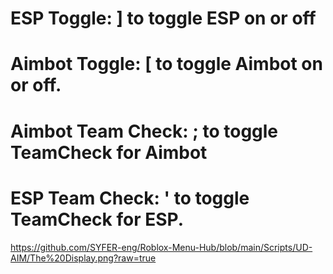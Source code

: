 # ESP Toggle: ] to toggle ESP on or off
# Aimbot Toggle: [ to toggle Aimbot on or off.
# Aimbot Team Check: ; to toggle TeamCheck for Aimbot
# ESP Team Check: ' to toggle TeamCheck for ESP.
https://github.com/SYFER-eng/Roblox-Menu-Hub/blob/main/Scripts/UD-AIM/The%20Display.png?raw=true

